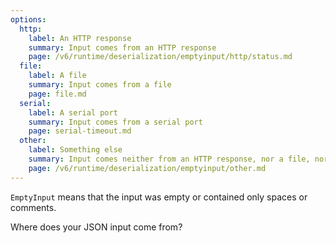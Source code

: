 ```yaml
---
options:
  http:
    label: An HTTP response
    summary: Input comes from an HTTP response
    page: /v6/runtime/deserialization/emptyinput/http/status.md
  file:
    label: A file
    summary: Input comes from a file
    page: file.md
  serial:
    label: A serial port
    summary: Input comes from a serial port
    page: serial-timeout.md
  other:
    label: Something else
    summary: Input comes neither from an HTTP response, nor a file, nor a serial port
    page: /v6/runtime/deserialization/emptyinput/other.md
---
```


`EmptyInput` means that the input was empty or contained only spaces or comments.

Where does your JSON input come from?

